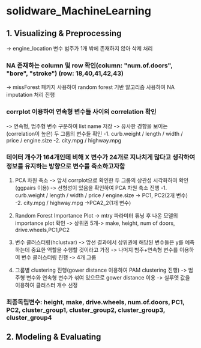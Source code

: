 # solidware_MachineLearning

## 1. Visualizing & Preprocessing

 -> engine_location 변수 범주가 1개 밖에 존재하지 않아 삭제 처리

### NA 존재하는 column 및 row 확인(column: "num.of.doors", "bore", "stroke") (row: 18,40,41,42,43)
  -> missForest 패키지 사용하여 random forest 기반 알고리즘 사용하여 NA imputation 처리 진행
  
### corrplot 이용하여 연속형 변수들 사이의 correlation 확인
  -> 연속형, 범주형 변수 구분하여 list name 저장
  -> 유사한 경향을 보이는(correlation이 높은) 두 그룹의 변수들 확인
    -1. curb.weight / length / width / price / engine.size
    -2. city.mpg / highway.mpg
  
  
### 데이터 개수가 164개인데 비해 X 변수가 24개로 지나치게 많다고 생각하여 정보를 유지하는 방향으로 변수를 축소하고자함
 
  1. PCA 차원 축소
  -> 앞서 corrplot으로 확인한 두 그룹의 상관성 시각화하여 확인 (ggpairs 이용)
  -> 선형성이 있음을 확인하여 PCA 차원 축소 진행
    -1. curb.weight / length / width / price / engine.size -> PC1, PC2(2개 변수)
    -2. city.mpg / highway.mpg ->PCA2_2(1개 변수)
    
  2. Random Forest Importance Plot
   -> mtry 파라미터 튜닝 후 나온 모델의 importance plot 확인
   -> 상위권 5개-> make, height, num of doors, drive.wheels,PC1,PC2 
   
  3. 변수 클러스터링(hclustvar)
   -> 앞선 결과에서 상위권에 해당된 변수들은 y를 예측하는데 중요한 역할을 수행할 것이라고 가정
   -> 나머지 범주+연속형 변수를 이용하여 변수 클러스터링 진행
   -> 4개 그룹
   
  4. 그룹별 clustering 진행(gower distance 이용하여 PAM clustering 진행)
   -> 범주형 변수와 연속형 변수가 섞여 있으므로 gower distance 이용
   -> 실루엣 값을 이용하여 클러스터 개수 선정
   
  ### 최종독립변수: height, make, drive.wheels, num.of.doors, PC1, PC2, cluster_group1, cluster_group2, cluster_group3, cluster_group4
  
 
 
## 2. Modeling & Evaluating
